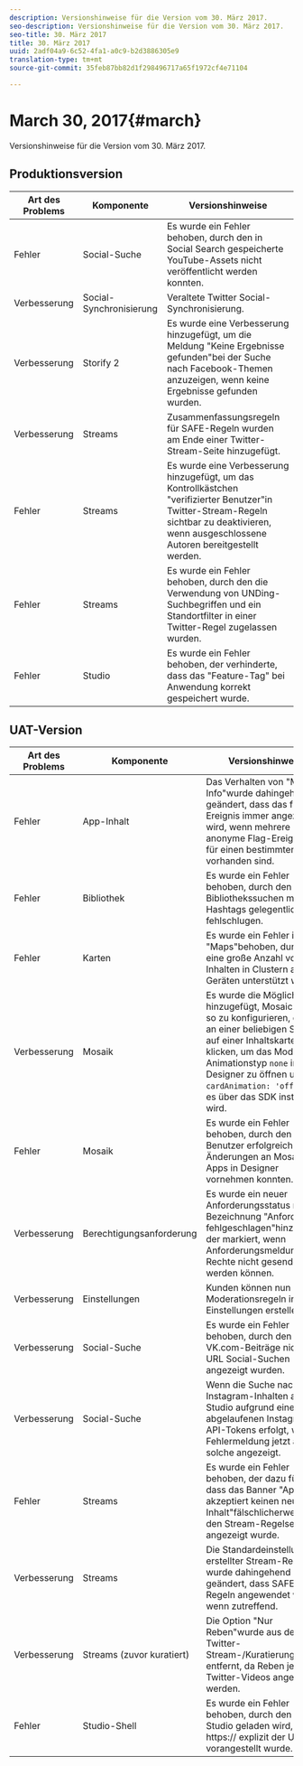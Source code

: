 ```yaml
---
description: Versionshinweise für die Version vom 30. März 2017.
seo-description: Versionshinweise für die Version vom 30. März 2017.
seo-title: 30. März 2017
title: 30. März 2017
uuid: 2adf04a9-6c52-4fa1-a0c9-b2d3886305e9
translation-type: tm+mt
source-git-commit: 35feb87bb82d1f298496717a65f1972cf4e71104

---
```



# March 30, 2017{#march}

Versionshinweise für die Version vom 30. März 2017.

## Produktionsversion

| Art des Problems | Komponente | Versionshinweise |
|---|---|---|
| Fehler | Social-Suche | Es wurde ein Fehler behoben, durch den in Social Search gespeicherte YouTube-Assets nicht veröffentlicht werden konnten. |
| Verbesserung | Social-Synchronisierung | Veraltete Twitter Social-Synchronisierung. |
| Verbesserung | Storify 2 | Es wurde eine Verbesserung hinzugefügt, um die Meldung "Keine Ergebnisse gefunden"bei der Suche nach Facebook-Themen anzuzeigen, wenn keine Ergebnisse gefunden wurden. |
| Verbesserung | Streams | Zusammenfassungsregeln für SAFE-Regeln wurden am Ende einer Twitter-Stream-Seite hinzugefügt. |
| Fehler | Streams | Es wurde eine Verbesserung hinzugefügt, um das Kontrollkästchen "verifizierter Benutzer"in Twitter-Stream-Regeln sichtbar zu deaktivieren, wenn ausgeschlossene Autoren bereitgestellt werden. |
| Fehler | Streams | Es wurde ein Fehler behoben, durch den die Verwendung von UNDing-Suchbegriffen und ein Standortfilter in einer Twitter-Regel zugelassen wurden. |
| Fehler | Studio | Es wurde ein Fehler behoben, der verhinderte, dass das "Feature-Tag" bei Anwendung korrekt gespeichert wurde. |

## UAT-Version

| Art des Problems | Komponente | Versionshinweise |
|---|---|---|
| Fehler | App-Inhalt | Das Verhalten von "Mehr Info"wurde dahingehend geändert, dass das früheste Ereignis immer angezeigt wird, wenn mehrere anonyme Flag-Ereignisse für einen bestimmten Inhalt vorhanden sind. |
| Fehler | Bibliothek | Es wurde ein Fehler behoben, durch den Bibliothekssuchen mit Hashtags gelegentlich fehlschlugen. |
| Fehler | Karten | Es wurde ein Fehler in "Maps"behoben, durch den eine große Anzahl von Inhalten in Clustern auf iOS-Geräten unterstützt wurde. |
| Verbesserung | Mosaik | Es wurde die Möglichkeit hinzugefügt, Mosaic-Apps so zu konfigurieren, dass sie an einer beliebigen Stelle auf einer Inhaltskarte klicken, um das Modell nach Animationstyp `none` in Designer zu öffnen und `cardAnimation: 'off'`wenn es über das SDK instanziiert wird. |
| Fehler | Mosaik | Es wurde ein Fehler behoben, durch den Benutzer erfolgreich Änderungen an Mosaic-Apps in Designer vornehmen konnten. |
| Verbesserung | Berechtigungsanforderung | Es wurde ein neuer Anforderungsstatus mit der Bezeichnung "Anforderung fehlgeschlagen"hinzugefügt, der markiert, wenn Anforderungsmeldungen für Rechte nicht gesendet werden können. |
| Verbesserung | Einstellungen | Kunden können nun Spam-Moderationsregeln in den Einstellungen erstellen. |
| Verbesserung | Social-Suche | Es wurde ein Fehler behoben, durch den VK.com-Beiträge nicht über URL Social-Suchen angezeigt wurden. |
| Verbesserung | Social-Suche | Wenn die Suche nach Instagram-Inhalten aus Studio aufgrund eines abgelaufenen Instagram API-Tokens erfolgt, wird die Fehlermeldung jetzt als solche angezeigt. |
| Fehler | Streams | Es wurde ein Fehler behoben, der dazu führte, dass das Banner "App akzeptiert keinen neuen Inhalt"fälschlicherweise auf den Stream-Regelseiten angezeigt wurde. |
| Verbesserung | Streams | Die Standardeinstellung neu erstellter Stream-Regeln wurde dahingehend geändert, dass SAFE-Regeln angewendet werden, wenn zutreffend. |
| Verbesserung | Streams (zuvor kuratiert) | Die Option "Nur Reben"wurde aus den Twitter-Stream-/Kuratierungsregeln entfernt, da Reben jetzt als Twitter-Videos angezeigt werden. |
| Fehler | Studio-Shell | Es wurde ein Fehler behoben, durch den Livefyre Studio geladen wird, wenn https:// explizit der URL vorangestellt wurde. |

